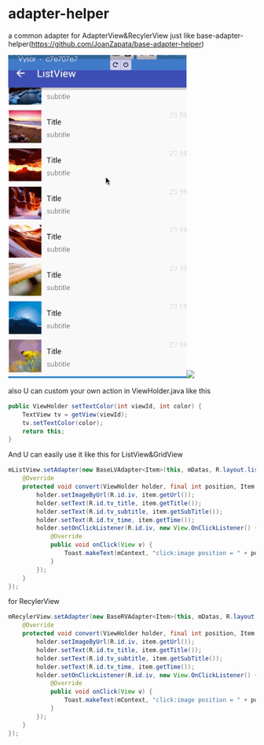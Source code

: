 # adapter-helper
a common adapter for AdapterView&amp;RecylerView just like base-adapter-helper(https://github.com/JoanZapata/base-adapter-helper)

![](https://github.com/5peak2me/adapter-helper/blob/master/gif/demo.gif)![](https://github.com/5peak2me/adapter-helper/blob/master/gif/demo1.gif)

also U can custom your own action in ViewHolder.java like this 

```java
public ViewHolder setTextColor(int viewId, int color) {
    TextView tv = getView(viewId);
    tv.setTextColor(color);
    return this;
}
```

And U can easily use it like this for ListView&GridView

```java
mListView.setAdapter(new BaseLVAdapter<Item>(this, mDatas, R.layout.list_item_view) {
    @Override
    protected void convert(ViewHolder holder, final int position, Item item) {
        holder.setImageByUrl(R.id.iv, item.getUrl());
        holder.setText(R.id.tv_title, item.getTitle());
        holder.setText(R.id.tv_subtitle, item.getSubTitle());
        holder.setText(R.id.tv_time, item.getTime());
        holder.setOnClickListener(R.id.iv, new View.OnClickListener() {
            @Override
            public void onClick(View v) {
                Toast.makeText(mContext, "click:image position = " + position, Toast.LENGTH_SHORT).show();
            }
        });
    }
});
```
for RecylerView
```java
mRecylerView.setAdapter(new BaseRVAdapter<Item>(this, mDatas, R.layout.list_item_view) {
    @Override
    protected void convert(ViewHolder holder, final int position, Item item) {
        holder.setImageByUrl(R.id.iv, item.getUrl());
        holder.setText(R.id.tv_title, item.getTitle());
        holder.setText(R.id.tv_subtitle, item.getSubTitle());
        holder.setText(R.id.tv_time, item.getTime());
        holder.setOnClickListener(R.id.iv, new View.OnClickListener() {
            @Override
            public void onClick(View v) {
                Toast.makeText(mContext, "click:image position = " + position, Toast.LENGTH_SHORT).show();
            }
        });
    }
});
```



